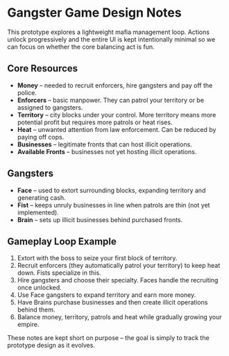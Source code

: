 # Gangster Game Design Notes

This prototype explores a lightweight mafia management loop. Actions unlock progressively and the entire UI is kept intentionally minimal so we can focus on whether the core balancing act is fun.

## Core Resources
- **Money** – needed to recruit enforcers, hire gangsters and pay off the police.
- **Enforcers** – basic manpower. They can patrol your territory or be assigned to gangsters.
- **Territory** – city blocks under your control. More territory means more potential profit but requires more patrols or heat rises.
- **Heat** – unwanted attention from law enforcement. Can be reduced by paying off cops.
- **Businesses** – legitimate fronts that can host illicit operations.
- **Available Fronts** – businesses not yet hosting illicit operations.

## Gangsters
- **Face** – used to extort surrounding blocks, expanding territory and generating cash.
- **Fist** – keeps unruly businesses in line when patrols are thin (not yet implemented).
- **Brain** – sets up illicit businesses behind purchased fronts.

## Gameplay Loop Example
1. Extort with the boss to seize your first block of territory.
2. Recruit enforcers (they automatically patrol your territory) to keep heat down. Fists specialize in this.
3. Hire gangsters and choose their specialty. Faces handle the recruiting once unlocked.
4. Use Face gangsters to expand territory and earn more money.
5. Have Brains purchase businesses and then create illicit operations behind them.
6. Balance money, territory, patrols and heat while gradually growing your empire.

These notes are kept short on purpose – the goal is simply to track the prototype design as it evolves.

